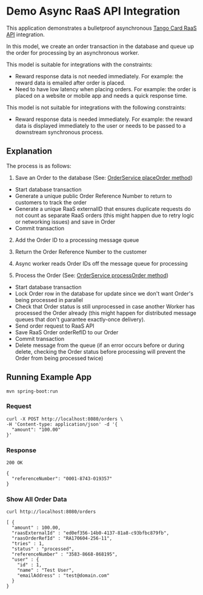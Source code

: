 # Demo Async RaaS API Integration

This application demonstrates a bulletproof asynchronous [Tango Card RaaS API](https://api.tangocard.com/raas/v2/) 
integration.

In this model, we create an order transaction in the database and queue up the order for 
processing by an asynchronous worker. 

This model is suitable for integrations with the constraints:

- Reward response data is not needed immediately. For example: the reward data is emailed
  after order is placed.
- Need to have low latency when placing orders. For example: the order is placed on a website
  or mobile app and needs a quick response time. 
  
This model is not suitable for integrations with the following constraints:

- Reward response data is needed immediately. For example: the reward data is displayed
  immediately to the user or needs to be passed to a downstream synchronous process.
  
  
## Explanation

The process is as follows:

1. Save an Order to the database (See: [OrderService placeOrder method](https://github.com/bradyo/demo-async-raas-integration/blob/b96237fe25d9860cfef338718d632bf5ecc2fb55/src/main/java/demo/async_tangocard_integration/order/OrderService.java#L32))
  - Start database transaction
  - Generate a unique public Order Reference Number to return to customers to track the order
  - Generate a unique RaaS externalID that ensures duplicate requests do not count as separate RaaS orders
    (this might happen due to retry logic or networking issues) and save in Order
  - Commit transaction
  
2. Add the Order ID to a processing message queue

3. Return the Order Reference Number to the customer

4. Async worker reads Order IDs off the message queue for processing

5. Process the Order (See: [OrderService processOrder method](https://github.com/bradyo/demo-async-raas-integration/blob/b96237fe25d9860cfef338718d632bf5ecc2fb55/src/main/java/demo/async_tangocard_integration/order/OrderService.java#L52))
  - Start database transaction
  - Lock Order row in the database for update since we don't want Order's being processed in parallel
  - Check that Order status is still unprocessed in case another Worker has processed the Order already
    (this might happen for distributed message queues that don't guarantee exactly-once delivery).
  - Send order request to RaaS API
  - Save RaaS Order orderRefID to our Order
  - Commit transaction
  - Delete message from the queue (if an error occurs before or during delete, checking the Order status
    before processing will prevent the Order from being processed twice)


## Running Example App

```
mvn spring-boot:run
```

### Request

```
curl -X POST http://localhost:8080/orders \
-H 'Content-type: application/json' -d '{
  "amount": "100.00"
}'
```

### Response

```
200 OK
```

```
{
  "referenceNumber": "0001-8743-019357"
}
```

### Show All Order Data

```
curl http://localhost:8080/orders
```

```
[ {
  "amount" : 100.00,
  "raasExternalId" : "ed0ef356-14b0-4137-81a8-c93bfbc879fb",
  "raasOrderRefId" : "RA170604-256-11",
  "tries" : 1,
  "status" : "processed",
  "referenceNumber" : "3583-8668-868195",
  "user" : {
    "id" : 1,
    "name" : "Test User",
    "emailAddress" : "test@domain.com"
  }
}
```

